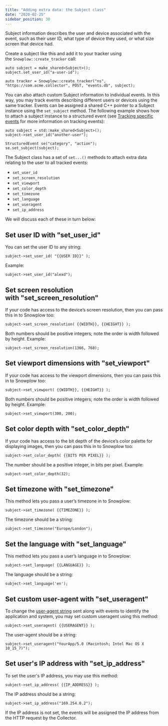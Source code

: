 ```yaml
---
title: "Adding extra data: the Subject class"
date: "2020-02-25"
sidebar_position: 30
---
```


Subject information describes the user and device associated with the event, such as their user ID, what type of device they used, or what size screen that device had.

Create a subject like this and add it to your tracker using the `Snowplow::create_tracker` call:

```
auto subject = make_shared<Subject>();
subject.set_user_id("a-user-id");

auto tracker = Snowplow::create_tracker("ns", "https://com.acme.collector", POST, "events.db", subject);
```

You can also attach custom Subject information to individual events. In this way, you may track events describing different users or devices using the same tracker. Events can be assigned a shared C++ pointer to a Subject instance using the `set_subject` method. The following example shows how to attach a subject instance to a structured event (see [Tracking specific events](/docs/collecting-data/collecting-from-own-applications/c-tracker/tracking-specific-events/) for more information on tracking events):

```
auto subject = std::make_shared<Subject>();
subject->set_user_id("another-user");

StructuredEvent se("category", "action");
se.set_subject(subject);
```

The Subject class has a set of `set...()` methods to attach extra data relating to the user to all tracked events:

- `set_user_id`
- `set_screen_resolution`
- `set_viewport`
- `set_color_depth`
- `set_timezone`
- `set_language`
- `set_useragent`
- `set_ip_address`

We will discuss each of these in turn below:

## Set user ID with "set\_user\_id"

You can set the user ID to any string:

```
subject->set_user_id( "{{USER ID}}" );
```

Example:

```
subject->set_user_id("alexd");
```

## Set screen resolution with "set\_screen\_resolution"

If your code has access to the device’s screen resolution, then you can pass this in to Snowplow too:

```
subject->set_screen_resolution( {{WIDTH}}, {{HEIGHT}} );
```

Both numbers should be positive integers; note the order is width followed by height. Example:

```
subject->set_screen_resolution(1366, 768);
```

## Set viewport dimensions with "set\_viewport"[](https://file+.vscode-resource.vscode-cdn.net/Users/matus/Projects/Snowplow/snowplow-cpp-tracker/docs/03-adding-data.md#set-viewport-dimensions-with-set_viewport)

If your code has access to the viewport dimensions, then you can pass this in to Snowplow too:

```
subject->set_viewport( {{WIDTH}}, {{HEIGHT}} );
```

Both numbers should be positive integers; note the order is width followed by height. Example:

```
subject->set_viewport(300, 200);
```

## Set color depth with "set\_color\_depth"[](https://file+.vscode-resource.vscode-cdn.net/Users/matus/Projects/Snowplow/snowplow-cpp-tracker/docs/03-adding-data.md#set-color-depth-with-set_color_depth)

If your code has access to the bit depth of the device’s color palette for displaying images, then you can pass this in to Snowplow too:

```
subject->set_color_depth( {{BITS PER PIXEL}} );
```

The number should be a positive integer, in bits per pixel. Example:

```
subject->set_color_depth(32);
```

## Set timezone with "set\_timezone"

This method lets you pass a user’s timezone in to Snowplow:

```
subject->set_timezone( {{TIMEZONE}} );
```

The timezone should be a string:

```
subject->set_timezone("Europe/London");
```

## Set the language with "set\_language"[](https://file+.vscode-resource.vscode-cdn.net/Users/matus/Projects/Snowplow/snowplow-cpp-tracker/docs/03-adding-data.md#set-the-language-with-set_language)

This method lets you pass a user’s language in to Snowplow:

```
subject->set_language( {{LANGUAGE}} );
```

The language should be a string:

```
subject->set_language('en');
```

## Set custom user-agent with "set\_useragent"

To change the [user-agent string](https://developer.mozilla.org/en-US/docs/Web/HTTP/Headers/User-Agent) sent along with events to identify the application and system, you may set custom useragent using this method:

```
subject->set_useragent( {{USERAGENT}} );
```

The user-agent should be a string:

```
subject->set_useragent("YourApp/5.0 (Macintosh; Intel Mac OS X 10_15_7)");
```

## Set user's IP address with "set\_ip\_address"

To set the user's IP address, you may use this method:

```
subject->set_ip_address( {{IP_ADDRESS}} );
```

The IP address should be a string:

```
subject->set_ip_address("169.254.0.2");
```

If the IP address is not set, the events will be assigned the IP address from the HTTP request by the Collector.
